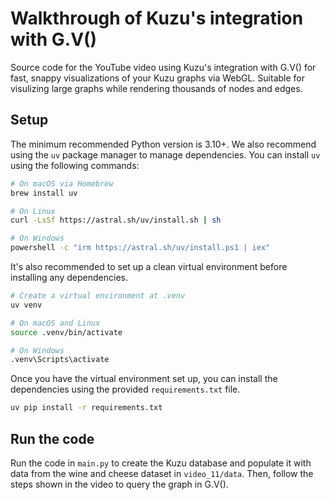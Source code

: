 # Walkthrough of Kuzu's integration with G.V()

Source code for the YouTube video using Kuzu's integration with G.V() for fast, snappy visualizations
of your Kuzu graphs via WebGL. Suitable for visulizing large graphs while rendering thousands of
nodes and edges.

## Setup

The minimum recommended Python version is 3.10+. We also recommend using the `uv` package manager
to manage dependencies. You can install `uv` using the following commands:

```bash
# On macOS via Homebrew
brew install uv

# On Linux
curl -LsSf https://astral.sh/uv/install.sh | sh

# On Windows
powershell -c "irm https://astral.sh/uv/install.ps1 | iex"
```

It's also recommended to set up a clean virtual environment before installing any dependencies.

```bash
# Create a virtual environment at .venv
uv venv

# On macOS and Linux
source .venv/bin/activate

# On Windows
.venv\Scripts\activate
```

Once you have the virtual environment set up, you can install the dependencies using
the provided `requirements.txt` file.

```bash
uv pip install -r requirements.txt
```

## Run the code

Run the code in `main.py` to create the Kuzu database and populate it with data from the wine
and cheese dataset in `video_11/data`. Then, follow the steps shown in the video to query the
graph in G.V().
